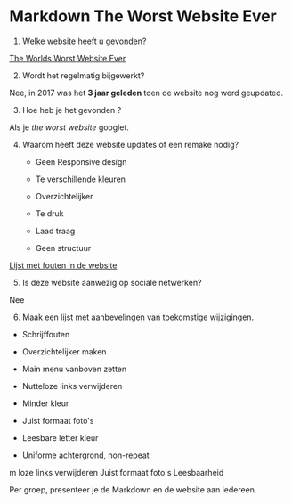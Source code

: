 # Markdown The Worst Website Ever

1. Welke website heeft u gevonden? 

[The Worlds Worst Website Ever](https://www.theworldsworstwebsiteever.com/)

2. Wordt het regelmatig bijgewerkt?

Nee, in 2017 was het **3 jaar geleden** toen de website nog werd geupdated.

3. Hoe heb je het gevonden ?

Als je *the worst website* googlet.

4. Waarom heeft deze website updates of een remake nodig?

	* Geen Responsive design

	* Te verschillende kleuren

	* Overzichtelijker

	* Te druk

	* Laad traag

	* Geen structuur

[Lijst met fouten in de website](https://www.theworldsworstwebsiteever.com/new_page_1.htm)

5. Is deze website aanwezig op sociale netwerken?

Nee

6. Maak een lijst met aanbevelingen van toekomstige wijzigingen.

* Schrijffouten

* Overzichtelijker maken

* Main menu vanboven zetten

* Nutteloze links verwijderen

* Minder kleur

* Juist formaat foto's

* Leesbare letter kleur

* Uniforme achtergrond, non-repeat
































m
loze links verwijderen
Juist formaat foto's
Leesbaarheid

Per groep, presenteer je de Markdown en de website aan iedereen.
